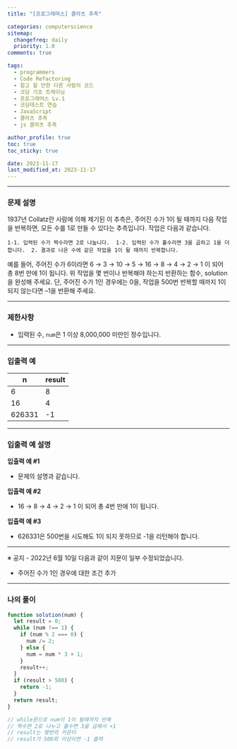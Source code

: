 ```yaml
---
title: "[프로그래머스] 콜라츠 추측"

categories: computerscience
sitemap:
  changefreq: daily
  priority: 1.0
comments: true

tags:
  - programmers
  - Code Refactoring
  - 참고 할 만한 다른 사람의 코드
  - 코딩 기초 트레이닝
  - 프로그래머스 Lv.1
  - 코딩테스트 연습
  - JavaScript
  - 콜라츠 추측
  - js 콜라츠 추측

author_profile: true
toc: true
toc_sticky: true

date: 2023-11-17
last_modified_at: 2023-11-17
---
```


---

### 문제 설명

1937년 Collatz란 사람에 의해 제기된 이 추측은, 주어진 수가 1이 될 때까지 다음 작업을 반복하면, 모든 수를 1로 만들 수 있다는 추측입니다. 작업은 다음과 같습니다.

`1-1. 입력된 수가 짝수라면 2로 나눕니다. 
1-2. 입력된 수가 홀수라면 3을 곱하고 1을 더합니다. 
2. 결과로 나온 수에 같은 작업을 1이 될 때까지 반복합니다.`

예를 들어, 주어진 수가 6이라면 6 → 3 → 10 → 5 → 16 → 8 → 4 → 2 → 1 이 되어 총 8번 만에 1이 됩니다. 위 작업을 몇 번이나 반복해야 하는지 반환하는 함수, solution을 완성해 주세요. 단, 주어진 수가 1인 경우에는 0을, 작업을 500번 반복할 때까지 1이 되지 않는다면 –1을 반환해 주세요.

---

### 제한사항

- 입력된 수, `num`은 1 이상 8,000,000 미만인 정수입니다.

---

### 입출력 예

| n      | result |
| ------ | ------ |
| 6      | 8      |
| 16     | 4      |
| 626331 | -1     |

---

### 입출력 예 설명

**입출력 예 #1**

- 문제의 설명과 같습니다.

**입출력 예 #2**

- 16 → 8 → 4 → 2 → 1 이 되어 총 4번 만에 1이 됩니다.

**입출력 예 #3**

- 626331은 500번을 시도해도 1이 되지 못하므로 -1을 리턴해야 합니다.

---

※ 공지 - 2022년 6월 10일 다음과 같이 지문이 일부 수정되었습니다.

- 주어진 수가 1인 경우에 대한 조건 추가

---

### 나의 풀이

```jsx
function solution(num) {
  let result = 0;
  while (num !== 1) {
    if (num % 2 === 0) {
      num /= 2;
    } else {
      num = num * 3 + 1;
    }
    result++;
  }
  if (result > 500) {
    return -1;
  }
  return result;
}

// while문으로 num이 1이 될때까지 반복
// 짝수면 2로 나누고 홀수면 3을 곱해서 +1
// result는 몇번의 카운터
// result가 500회 이상이면 -1 출력
```
